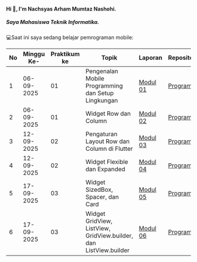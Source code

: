 #### Hi 👋, I'm Nachsyas Arham Mumtaz Nashohi. 
##### Saya Mahasiswa Teknik Informatika.

💻Saat ini saya sedang belajar pemrograman mobile:

| No  | Minggu Ke-  | Praktikum ke  | Topik  | Laporan | Repository |
| ------------ | ------------ | ------------ | ------------ | ------------ | ------------ | 
|  1 | 06-09-2025  | 01  | Pengenalan Mobile Programming dan Setup Lingkungan  | [Modul 01](https://docs.google.com/document/d/1Kn4KNhzivys6uMHXTGxf5xX7DLHnPihJh6Rk7rgBBx8/edit?tab=t.0) | [Program](https://github.com/Nachsyas/Modul-1-Prak.-Mobile-Programming)|
|  2 | 06-09-2025  | 01  | Widget Row dan Column  | [Modul 02](https://docs.google.com/document/d/1pQGA1cKk1tcE59S8_bHiKBKkPRiCMBUxpjsks9mFiiQ/edit?usp=sharing) | [Program](https://github.com/Nachsyas/Modul-2-3-Prak.-Mobile-Programming)
|  3 | 12-09-2025  | 02  | Pengaturan Layout Row dan Column di Flutter  | [Modul 03](https://docs.google.com/document/d/1F3Lhb9ZmY5gYcXkvdi1KO7sWWRs0NzfsD_o3hFecIIo/edit?usp=sharing) | [Program](https://github.com/Nachsyas/Modul-2-3-Prak.-Mobile-Programming)|
|  4 | 12-09-2025  | 02  | Widget Flexible dan Expanded  | [Modul 04](https://docs.google.com/document/d/1G1gcRE0Hl4nnQDvqdr4sgr-QgllTVVS6omQLjaqQ97w/edit?usp=sharing) | [Program](https://github.com/Nachsyas/Modul-4-Praktikum-Pemrograman-Mobile)|
|  5 | 17-09-2025  | 03  | Widget SizedBox, Spacer, dan Card  | [Modul 05]() | [Program](https://github.com/Nachsyas/Modul-5-Prak.-Mobile-Programming)|
|  6 | 17-09-2025  | 03  | Widget GridView, ListView, GridView.builder, dan ListView.builder  | [Modul 06]() | [Program](https://github.com/Nachsyas/Modul-6-Prak.-Mobile-Programming)|
